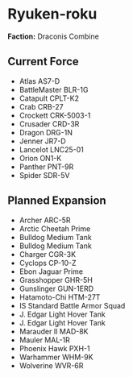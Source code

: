 # Ryuken-roku
**Faction:** Draconis Combine
## Current Force
- Atlas AS7-D
- BattleMaster BLR-1G
- Catapult CPLT-K2
- Crab CRB-27
- Crockett CRK-5003-1
- Crusader CRD-3R
- Dragon DRG-1N
- Jenner JR7-D
- Lancelot LNC25-01
- Orion ON1-K
- Panther PNT-9R
- Spider SDR-5V
## Planned Expansion
- Archer ARC-5R
- Arctic Cheetah Prime
- Bulldog Medium Tank
- Bulldog Medium Tank
- Charger CGR-3K
- Cyclops CP-10-Z
- Ebon Jaguar Prime
- Grasshopper GHR-5H
- Gunslinger GUN-1ERD
- Hatamoto-Chi HTM-27T
- IS Standard Battle Armor Squad
- J. Edgar Light Hover Tank
- J. Edgar Light Hover Tank
- Marauder II MAD-8K
- Mauler MAL-1R
- Phoenix Hawk PXH-1
- Warhammer WHM-9K
- Wolverine WVR-6R
